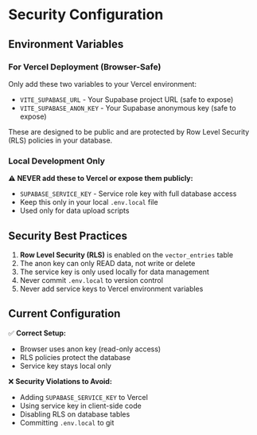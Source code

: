 # Security Configuration

## Environment Variables

### For Vercel Deployment (Browser-Safe)

Only add these two variables to your Vercel environment:

- `VITE_SUPABASE_URL` - Your Supabase project URL (safe to expose)
- `VITE_SUPABASE_ANON_KEY` - Your Supabase anonymous key (safe to expose)

These are designed to be public and are protected by Row Level Security (RLS) policies in your database.

### Local Development Only

**⚠️ NEVER add these to Vercel or expose them publicly:**

- `SUPABASE_SERVICE_KEY` - Service role key with full database access
- Keep this only in your local `.env.local` file
- Used only for data upload scripts

## Security Best Practices

1. **Row Level Security (RLS)** is enabled on the `vector_entries` table
2. The anon key can only READ data, not write or delete
3. The service key is only used locally for data management
4. Never commit `.env.local` to version control
5. Never add service keys to Vercel environment variables

## Current Configuration

✅ **Correct Setup:**
- Browser uses anon key (read-only access)
- RLS policies protect the database
- Service key stays local only

❌ **Security Violations to Avoid:**
- Adding `SUPABASE_SERVICE_KEY` to Vercel
- Using service key in client-side code
- Disabling RLS on database tables
- Committing `.env.local` to git